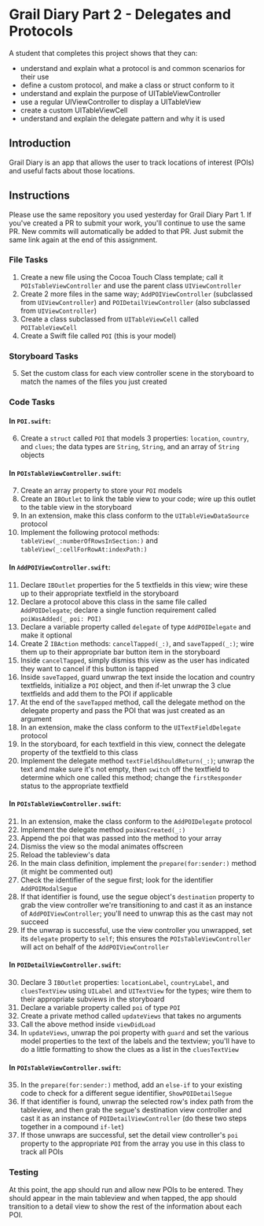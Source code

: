# Grail Diary Part 2 - Delegates and Protocols

A student that completes this project shows that they can:

- understand and explain what a protocol is and common scenarios for their use
- define a custom protocol, and make a class or struct conform to it
- understand and explain the purpose of UITableViewController
- use a regular UIViewController to display a UITableView
- create a custom UITableViewCell
- understand and explain the delegate pattern and why it is used

## Introduction

Grail Diary is an app that allows the user to track locations of interest (POIs) and useful facts about those locations.

## Instructions

Please use the same repository you used yesterday for Grail Diary Part 1. If you've created a PR to submit your work, you'll continue to use the same PR. New commits will automatically be added to that PR. Just submit the same link again at the end of this assignment.

### File Tasks

1. Create a new file using the Cocoa Touch Class template; call it `POIsTableViewController` and use the parent class `UIViewController`
2. Create 2 more files in the same way; `AddPOIViewController` (subclassed from `UIViewController`) and `POIDetailViewController` (also subclassed from `UIViewController`)
3. Create a class subclassed from `UITableViewCell` called `POITableViewCell`
4. Create a Swift file called `POI` (this is your model)

### Storyboard Tasks

5. Set the custom class for each view controller scene in the storyboard to match the names of the files you just created

### Code Tasks

#### In `POI.swift`:

6. Create a `struct` called `POI` that models 3 properties: `location`, `country`, and `clues`; the data types are `String`, `String`, and an array of `String` objects

#### In `POIsTableViewController.swift`:

7. Create an array property to store your `POI` models
8. Create an `IBOutlet` to link the table view to your code; wire up this outlet to the table view in the storyboard
9. In an extension, make this class conform to the `UITableViewDataSource` protocol
10. Implement the following protocol methods: `tableView(_:numberOfRowsInSection:)` and `tableView(_:cellForRowAt:indexPath:)`

#### In `AddPOIViewController.swift`:

11. Declare `IBOutlet` properties for the 5 textfields in this view; wire these up to their appropriate textfield in the storyboard
12. Declare a protocol above this class in the same file called `AddPOIDelegate`; declare a single function requirement called `poiWasAdded(_ poi: POI)`
13. Declare a variable property called `delegate` of type `AddPOIDelegate` and make it optional
14. Create 2 `IBAction` methods: `cancelTapped(_:)`, and `saveTapped(_:)`; wire them up to their appropriate bar button item in the storyboard
15. Inside `cancelTapped`, simply dismiss this view as the user has indicated they want to cancel if this button is tapped
16. Inside `saveTapped`, guard unwrap the text inside the location and country textfields, initialize a `POI` object, and then if-let unwrap the 3 clue textfields and add them to the POI if applicable
17. At the end of the `saveTapped` method, call the delegate method on the delegate property and pass the POI that was just created as an argument
18. In an extension, make the class conform to the `UITextFieldDelegate` protocol
19. In the storyboard, for each textfield in this view, connect the delegate property of the textfield to this class
20. Implement the delegate method `textFieldShouldReturn(_:)`; unwrap the text and make sure it's not empty, then `switch` off the textfield to determine which one called this method; change the `firstResponder` status to the appropriate textfield

#### In `POIsTableViewController.swift`:

21. In an extension, make the class conform to the `AddPOIDelegate` protocol
22. Implement the delegate method `poiWasCreated(_:)`
23. Append the poi that was passed into the method to your array
24. Dismiss the view so the modal animates offscreen
25. Reload the tableview's data
26. In the main class definition, implement the `prepare(for:sender:)` method (it might be commented out)
27. Check the identifier of the segue first; look for the identifier `AddPOIModalSegue`
28. If that identifier is found, use the segue object's `destination` property to grab the view controller we're transitioning to and cast it as an instance of `AddPOIViewController`; you'll need to unwrap this as the cast may not succeed
29. If the unwrap is successful, use the view controller you unwrapped, set its `delegate` property to `self`; this ensures the `POIsTableViewController` will act on behalf of the `AddPOIViewController`

#### In `POIDetailViewController.swift`:

30. Declare 3 `IBOutlet` properties: `locationLabel`, `countryLabel`, and `cluesTextView` using `UILabel` and `UITextView` for the types; wire them to their appropriate subviews in the storyboard
31. Declare a variable property called `poi` of type `POI`
32. Create a private method called `updateViews` that takes no arguments
33. Call the above method inside `viewDidLoad`
34. In `updateViews`, unwrap the poi property with `guard` and set the various model properties to the text of the labels and the textview; you'll have to do a little formatting to show the clues as a list in the `cluesTextView`

#### In `POIsTableViewController.swift`:

35. In the `prepare(for:sender:)` method, add an `else-if` to your existing code to check for a different segue identifier, `ShowPOIDetailSegue`
36. If that identifier is found, unwrap the selected row's index path from the tableview, and then grab the segue's destination view controller and cast it as an instance of `POIDetailViewController` (do these two steps together in a compound `if-let`)
37. If those unwraps are successful, set the detail view controller's `poi` property to the appropriate `POI` from the array you use in this class to track all POIs

### Testing

At this point, the app should run and allow new POIs to be entered. They should appear in the main tableview and when tapped, the app should transition to a detail view to show the rest of the information about each POI.